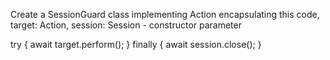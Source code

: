 Create a SessionGuard class implementing Action encapsulating this code, target: Action, session: Session - constructor parameter

try {
await target.perform();
} finally {
await session.close();
}
